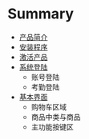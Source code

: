 # Summary

* [产品简介](README.md)
* [安装程序](安装程序.md)
* [激活产品](激活产品.md)
* [系统登陆](系统登陆.md)
   * 账号登陆
   * 考勤登陆
* [基本界面](基本界面.md)
   * 购物车区域
   * 商品中类与商品
   * 主功能按键区


